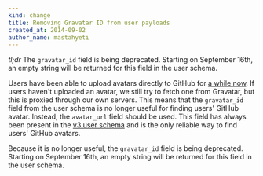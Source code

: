 ```yaml
---
kind: change
title: Removing Gravatar ID from user payloads
created_at: 2014-09-02
author_name: mastahyeti
---
```


*tl;dr* The `gravatar_id` field is being deprecated. Starting on September 16th, an
empty string will be returned for this field in the user schema.

Users have been able to upload avatars directly to GitHub for [a while
now](https://github.com/blog/1803-switch-your-picture-with-ease). If users
haven't uploaded an avatar, we still try to fetch one from Gravatar, but this is
proxied through our own servers. This means that the `gravatar_id` field from
the user schema is no longer useful for finding users' GitHub avatar. Instead,
the `avatar_url` field should be used. This field has always been present in the
[v3 user schema](https://developer.github.com/v3/users/) and is the only
reliable way to find users' GitHub avatars.


Because it is no longer useful, the `gravatar_id` field is being deprecated.
Starting on September 16th, an empty string will be returned for this field in
the user schema.
